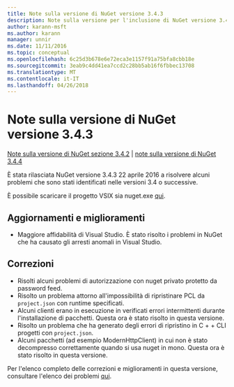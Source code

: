 ```yaml
---
title: Note sulla versione di NuGet versione 3.4.3
description: Note sulla versione per l'inclusione di NuGet versione 3.4.3 problemi noti, correzioni di bug, le funzionalità aggiunte e dcr.
author: karann-msft
ms.author: karann
manager: unnir
ms.date: 11/11/2016
ms.topic: conceptual
ms.openlocfilehash: 6c25d3b678e6e72eca3e1157f91a75bfa8cbb18e
ms.sourcegitcommit: 3eab9c4dd41ea7ccd2c28bb5ab16f6fbbec13708
ms.translationtype: MT
ms.contentlocale: it-IT
ms.lasthandoff: 04/26/2018
---
```

# <a name="nuget-343-release-notes"></a>Note sulla versione di NuGet versione 3.4.3

[Note sulla versione di NuGet sezione 3.4.2](../release-notes/nuget-3.4.2.md) | [note sulla versione di NuGet 3.4.4](../release-notes/nuget-3.4.4.md)

È stata rilasciata NuGet versione 3.4.3 22 aprile 2016 a risolvere alcuni problemi che sono stati identificati nelle versioni 3.4 o successive.

È possibile scaricare il progetto VSIX sia nuget.exe [qui](https://dist.nuget.org/index.html).

## <a name="updates-and-improvements"></a>Aggiornamenti e miglioramenti

* Maggiore affidabilità di Visual Studio. È stato risolto i problemi in NuGet che ha causato gli arresti anomali in Visual Studio.

## <a name="fixes"></a>Correzioni

* Risolti alcuni problemi di autorizzazione con nuget privato protetto da password feed.
* Risolto un problema attorno all'impossibilità di ripristinare PCL da `project.json` con runtime specificati.
* Alcuni clienti erano in esecuzione in verificati errori intermittenti durante l'installazione di pacchetti. Questa ora è stato risolto in questa versione.
* Risolto un problema che ha generato degli errori di ripristino in C + + CLI progetti con `project.json`.
* Alcuni pacchetti (ad esempio ModernHttpClient) in cui non è stato decompresso correttamente quando si usa nuget in mono. Questa ora è stato risolto in questa versione.

Per l'elenco completo delle correzioni e miglioramenti in questa versione, consultare l'elenco dei problemi [qui](https://github.com/NuGet/Home/issues?q=is%3Aissue+milestone%3A3.4.3+is%3Aclosed).